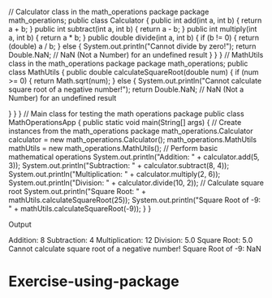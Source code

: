 // Calculator class in the math_operations package
package math_operations;
public class Calculator {
public int add(int a, int b) {
return a + b;
}
public int subtract(int a, int b) {
return a - b;
}
public int multiply(int a, int b) {
return a * b;
}
public double divide(int a, int b) {
if (b != 0) {
return (double) a / b;
} else {
System.out.println(&quot;Cannot divide by zero!&quot;);
return Double.NaN; // NaN (Not a Number) for an undefined result
}
}
}
// MathUtils class in the math_operations package
package math_operations;
public class MathUtils {
public double calculateSquareRoot(double num) {
if (num &gt;= 0) {
return Math.sqrt(num);
} else {
System.out.println(&quot;Cannot calculate square root of a negative number!&quot;);
return Double.NaN; // NaN (Not a Number) for an undefined result

}
}
}
// Main class for testing the math operations package
public class MathOperationsApp {
public static void main(String[] args) {
// Create instances from the math_operations package
math_operations.Calculator calculator = new math_operations.Calculator();
math_operations.MathUtils mathUtils = new math_operations.MathUtils();
// Perform basic mathematical operations
System.out.println(&quot;Addition: &quot; + calculator.add(5, 3));
System.out.println(&quot;Subtraction: &quot; + calculator.subtract(8, 4));
System.out.println(&quot;Multiplication: &quot; + calculator.multiply(2, 6));
System.out.println(&quot;Division: &quot; + calculator.divide(10, 2));
// Calculate square root
System.out.println(&quot;Square Root: &quot; + mathUtils.calculateSquareRoot(25));
System.out.println(&quot;Square Root of -9: &quot; + mathUtils.calculateSquareRoot(-9));
}
}

Output

Addition: 8
Subtraction: 4
Multiplication: 12
Division: 5.0
Square Root: 5.0
Cannot calculate square root of a negative number!
Square Root of -9: NaN
# Exercise-using-package
